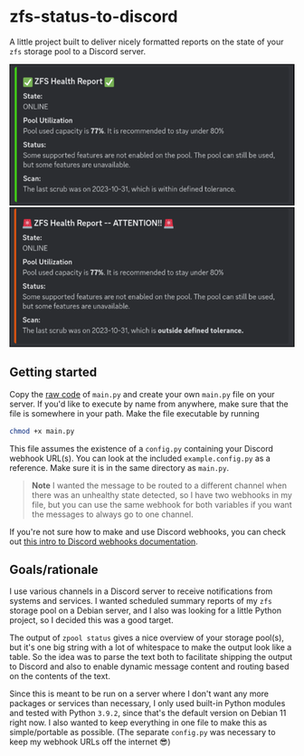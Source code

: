 # zfs-status-to-discord

A little project built to deliver nicely formatted reports on the state of your
`zfs` storage pool to a Discord server.

![Screenshot of Discord message for healthy status](zfsHealthy.png)
![Screenshot of Discord message for unhealthy status](zfsUnhealthy.png)

## Getting started

Copy the [raw
code](https://raw.githubusercontent.com/rdvm/zfs-status-to-discord/main/main.py)
of `main.py` and create your own `main.py` file on your server. If you'd
like to execute by name from anywhere, make sure that the file is somewhere in
your path. Make the file executable by running

```sh
chmod +x main.py
```

This file assumes the existence of a `config.py` containing your Discord
webhook URL(s). You can look at the included `example.config.py` as a
reference. Make sure it is in the same directory as `main.py`.

> **Note**
> I wanted the message to be routed to a different channel when there was an
> unhealthy state detected, so I have two webhooks in my file, but you can use
> the same webhook for both variables if you want the messages to always go to
> one channel.

If you're not sure how to make and use Discord webhooks, you can check out
[this intro to Discord webhooks documentation](https://support.discord.com/hc/en-us/articles/228383668-Intro-to-Webhooks#making-a-webhook).

## Goals/rationale

I use various channels in a Discord server to receive notifications from
systems and services. I wanted scheduled summary reports of my `zfs` storage
pool on a Debian server, and I also was looking for a little Python project, so
I decided this was a good target.

The output of `zpool status` gives a nice overview of your storage pool(s), but
it's one big string with a lot of whitespace to make the output look like a
table. So the idea was to parse the text both to facilitate shipping the output
to Discord and also to enable dynamic message content and routing based on the
contents of the text.

Since this is meant to be run on a server where I don't want any more packages
or services than necessary, I only used built-in Python modules and tested with
Python `3.9.2`, since that's the default version on Debian 11 right now. I also
wanted to keep everything in one file to make this as simple/portable as
possible. (The separate `config.py` was necessary to keep my webhook URLs off
the internet 😎)
